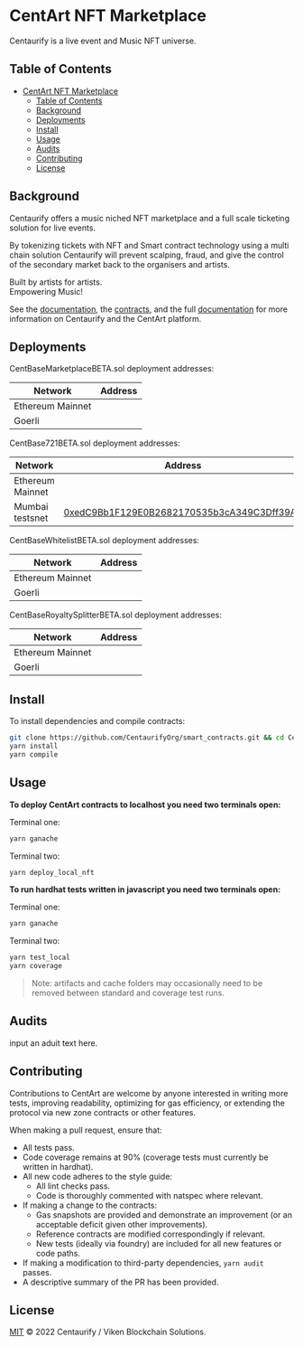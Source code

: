 # CentArt NFT Marketplace

Centaurify is a live event and Music NFT universe. 

## Table of Contents

- [CentArt NFT Marketplace](#centart-nft-marketplace)
  - [Table of Contents](#table-of-contents)
  - [Background](#background)
  - [Deployments](#deployments)
  - [Install](#install)
  - [Usage](#usage)
  - [Audits](#audits)
  - [Contributing](#contributing)
  - [License](#license)

## Background

Centaurify offers a music niched NFT marketplace and a full scale ticketing solution for live events.  

By tokenizing tickets with NFT and Smart contract technology using a multi chain solution Centaurify will prevent scalping, fraud, and give the control of the secondary market back to the organisers and artists.  

Built by artists for artists.  
Empowering Music!

See the [documentation](docs/), the [contracts](contracts/NFT/), and the full [documentation](https://) for more information on Centaurify and the CentArt platform.

## Deployments

CentBaseMarketplaceBETA.sol deployment addresses:

| Network          | Address                                    |
| ---------------- | ------------------------------------------ |
| Ethereum Mainnet | []() |
| Goerli           | []() |

CentBase721BETA.sol deployment addresses:

| Network          | Address                                    |
| ---------------- | ------------------------------------------ |
| Ethereum Mainnet | []() |
| Mumbai testsnet  | [0xedC9Bb1F129E0B2682170535b3cA349C3Dff39A3](https://mumbai.polygonscan.com/address/0xedC9Bb1F129E0B2682170535b3cA349C3Dff39A3#code) |

CentBaseWhitelistBETA.sol deployment addresses:

| Network          | Address                                    |
| ---------------- | ------------------------------------------ |
| Ethereum Mainnet | []() |
| Goerli           | []() |

CentBaseRoyaltySplitterBETA.sol deployment addresses:

| Network          | Address                                    |
| ---------------- | ------------------------------------------ |
| Ethereum Mainnet | []() |
| Goerli           | []() |

## Install

To install dependencies and compile contracts:

```bash
git clone https://github.com/CentaurifyOrg/smart_contracts.git && cd CentArt
yarn install
yarn compile
```

## Usage

**To deploy CentArt contracts to localhost you need two terminals open:**

Terminal one:

```bash
yarn ganache
```

Terminal two:  

```bash
yarn deploy_local_nft
```

**To run hardhat tests written in javascript you need two terminals open:**

Terminal one:

```bash
yarn ganache
```

Terminal two:

```bash
yarn test_local
yarn coverage
```

> Note: artifacts and cache folders may occasionally need to be removed between standard and coverage test runs.

## Audits

input an aduit text here.

## Contributing

Contributions to CentArt are welcome by anyone interested in writing more tests, improving readability, optimizing for gas efficiency, or extending the protocol via new zone contracts or other features.

When making a pull request, ensure that:

- All tests pass.
- Code coverage remains at 90% (coverage tests must currently be written in hardhat).
- All new code adheres to the style guide:
  - All lint checks pass.
  - Code is thoroughly commented with natspec where relevant.
- If making a change to the contracts:
  - Gas snapshots are provided and demonstrate an improvement (or an acceptable deficit given other improvements).
  - Reference contracts are modified correspondingly if relevant.
  - New tests (ideally via foundry) are included for all new features or code paths.
- If making a modification to third-party dependencies, `yarn audit` passes.
- A descriptive summary of the PR has been provided.

## License

[MIT](LICENSE) © 2022 Centaurify / Viken Blockchain Solutions.
